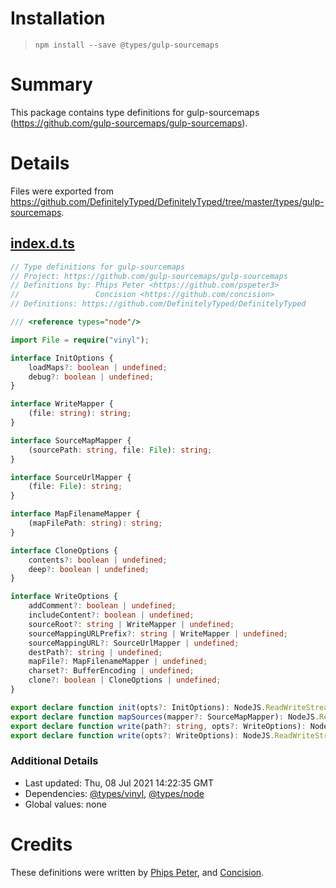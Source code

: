 # Installation
> `npm install --save @types/gulp-sourcemaps`

# Summary
This package contains type definitions for gulp-sourcemaps (https://github.com/gulp-sourcemaps/gulp-sourcemaps).

# Details
Files were exported from https://github.com/DefinitelyTyped/DefinitelyTyped/tree/master/types/gulp-sourcemaps.
## [index.d.ts](https://github.com/DefinitelyTyped/DefinitelyTyped/tree/master/types/gulp-sourcemaps/index.d.ts)
````ts
// Type definitions for gulp-sourcemaps
// Project: https://github.com/gulp-sourcemaps/gulp-sourcemaps
// Definitions by: Phips Peter <https://github.com/pspeter3>
//                 Concision <https://github.com/concision>
// Definitions: https://github.com/DefinitelyTyped/DefinitelyTyped

/// <reference types="node"/>

import File = require("vinyl");

interface InitOptions {
    loadMaps?: boolean | undefined;
    debug?: boolean | undefined;
}

interface WriteMapper {
    (file: string): string;
}

interface SourceMapMapper {
    (sourcePath: string, file: File): string;
}

interface SourceUrlMapper {
    (file: File): string;
}

interface MapFilenameMapper {
    (mapFilePath: string): string;
}

interface CloneOptions {
    contents?: boolean | undefined;
    deep?: boolean | undefined;
}

interface WriteOptions {
    addComment?: boolean | undefined;
    includeContent?: boolean | undefined;
    sourceRoot?: string | WriteMapper | undefined;
    sourceMappingURLPrefix?: string | WriteMapper | undefined;
    sourceMappingURL?: SourceUrlMapper | undefined;
    destPath?: string | undefined;
    mapFile?: MapFilenameMapper | undefined;
    charset?: BufferEncoding | undefined;
    clone?: boolean | CloneOptions | undefined;
}

export declare function init(opts?: InitOptions): NodeJS.ReadWriteStream;
export declare function mapSources(mapper?: SourceMapMapper): NodeJS.ReadWriteStream;
export declare function write(path?: string, opts?: WriteOptions): NodeJS.ReadWriteStream;
export declare function write(opts?: WriteOptions): NodeJS.ReadWriteStream;

````

### Additional Details
 * Last updated: Thu, 08 Jul 2021 14:22:35 GMT
 * Dependencies: [@types/vinyl](https://npmjs.com/package/@types/vinyl), [@types/node](https://npmjs.com/package/@types/node)
 * Global values: none

# Credits
These definitions were written by [Phips Peter](https://github.com/pspeter3), and [Concision](https://github.com/concision).
